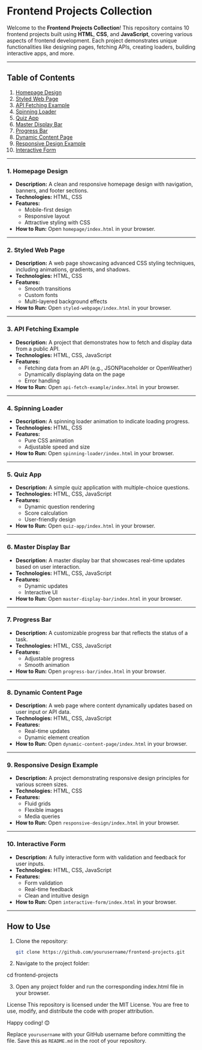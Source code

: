 # Frontend Projects Collection

Welcome to the **Frontend Projects Collection**! This repository contains 10 frontend projects built using **HTML**, **CSS**, and **JavaScript**, covering various aspects of frontend development. Each project demonstrates unique functionalities like designing pages, fetching APIs, creating loaders, building interactive apps, and more.

---

## Table of Contents

1. [Homepage Design](#1-homepage-design)
2. [Styled Web Page](#2-styled-web-page)
3. [API Fetching Example](#3-api-fetching-example)
4. [Spinning Loader](#4-spinning-loader)
5. [Quiz App](#5-quiz-app)
6. [Master Display Bar](#6-master-display-bar)
7. [Progress Bar](#7-progress-bar)
8. [Dynamic Content Page](#8-dynamic-content-page)
9. [Responsive Design Example](#9-responsive-design-example)
10. [Interactive Form](#10-interactive-form)

---

### 1. Homepage Design

- **Description:** A clean and responsive homepage design with navigation, banners, and footer sections.
- **Technologies:** HTML, CSS
- **Features:** 
  - Mobile-first design
  - Responsive layout
  - Attractive styling with CSS
- **How to Run:** Open `homepage/index.html` in your browser.

---

### 2. Styled Web Page

- **Description:** A web page showcasing advanced CSS styling techniques, including animations, gradients, and shadows.
- **Technologies:** HTML, CSS
- **Features:**
  - Smooth transitions
  - Custom fonts
  - Multi-layered background effects
- **How to Run:** Open `styled-webpage/index.html` in your browser.

---

### 3. API Fetching Example

- **Description:** A project that demonstrates how to fetch and display data from a public API.
- **Technologies:** HTML, CSS, JavaScript
- **Features:**
  - Fetching data from an API (e.g., JSONPlaceholder or OpenWeather)
  - Dynamically displaying data on the page
  - Error handling
- **How to Run:** Open `api-fetch-example/index.html` in your browser.

---

### 4. Spinning Loader

- **Description:** A spinning loader animation to indicate loading progress.
- **Technologies:** HTML, CSS
- **Features:**
  - Pure CSS animation
  - Adjustable speed and size
- **How to Run:** Open `spinning-loader/index.html` in your browser.

---

### 5. Quiz App

- **Description:** A simple quiz application with multiple-choice questions.
- **Technologies:** HTML, CSS, JavaScript
- **Features:**
  - Dynamic question rendering
  - Score calculation
  - User-friendly design
- **How to Run:** Open `quiz-app/index.html` in your browser.

---

### 6. Master Display Bar

- **Description:** A master display bar that showcases real-time updates based on user interaction.
- **Technologies:** HTML, CSS, JavaScript
- **Features:**
  - Dynamic updates
  - Interactive UI
- **How to Run:** Open `master-display-bar/index.html` in your browser.

---

### 7. Progress Bar

- **Description:** A customizable progress bar that reflects the status of a task.
- **Technologies:** HTML, CSS, JavaScript
- **Features:**
  - Adjustable progress
  - Smooth animation
- **How to Run:** Open `progress-bar/index.html` in your browser.

---

### 8. Dynamic Content Page

- **Description:** A web page where content dynamically updates based on user input or API data.
- **Technologies:** HTML, CSS, JavaScript
- **Features:**
  - Real-time updates
  - Dynamic element creation
- **How to Run:** Open `dynamic-content-page/index.html` in your browser.

---

### 9. Responsive Design Example

- **Description:** A project demonstrating responsive design principles for various screen sizes.
- **Technologies:** HTML, CSS
- **Features:**
  - Fluid grids
  - Flexible images
  - Media queries
- **How to Run:** Open `responsive-design/index.html` in your browser.

---

### 10. Interactive Form

- **Description:** A fully interactive form with validation and feedback for user inputs.
- **Technologies:** HTML, CSS, JavaScript
- **Features:**
  - Form validation
  - Real-time feedback
  - Clean and intuitive design
- **How to Run:** Open `interactive-form/index.html` in your browser.

---

## How to Use

1. Clone the repository:
   ```bash
   git clone https://github.com/yourusername/frontend-projects.git


2. Navigate to the project folder:

cd frontend-projects

3. Open any project folder and run the corresponding index.html file in your browser.

License
This repository is licensed under the MIT License. You are free to use, modify, and distribute the code with proper attribution.

Happy coding! 😊

Replace `yourusername` with your GitHub username before committing the file. Save this as `README.md` in the root of your repository.
